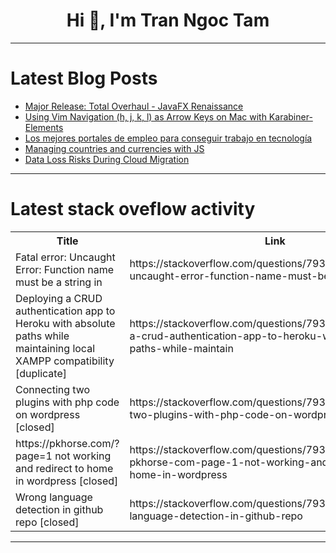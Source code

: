 <h1 align="center">Hi 👋, I'm Tran Ngoc Tam</h1>

---

# Latest Blog Posts 
<!-- BLOG-POST-LIST:START -->
- [Major Release: Total Overhaul - JavaFX Renaissance](https://dev.to/maksik997/major-release-total-overhaul-javafx-renaissance-51m)
- [Using Vim Navigation &lpar;h, j, k, l&rpar; as Arrow Keys on Mac with Karabiner-Elements](https://dev.to/lico/using-vim-navigation-h-j-k-l-as-arrow-keys-on-mac-with-karabiner-elements-ahj)
- [Los mejores portales de empleo para conseguir trabajo en tecnología](https://dev.to/lurodriguez/los-mejores-portales-de-empleo-para-conseguir-trabajo-en-tecnologia-48p4)
- [Managing countries and currencies with JS](https://dev.to/headlesstech/managing-countries-and-currencies-with-js-36ff)
- [Data Loss Risks During Cloud Migration](https://dev.to/enna/data-loss-risks-during-cloud-migration-54ik)
<!-- BLOG-POST-LIST:END -->

---

# Latest stack oveflow activity
<table>
  <tr><th>Title</th><th>Link</th></tr>
  <!-- STACKOVERFLOW:START --><tr><td>Fatal error: Uncaught Error: Function name must be a string in</td><td>https://stackoverflow.com/questions/79312339/fatal-error-uncaught-error-function-name-must-be-a-string-in</td></tr><tr><td>Deploying a CRUD authentication app to Heroku with absolute paths while maintaining local XAMPP compatibility [duplicate]</td><td>https://stackoverflow.com/questions/79312234/deploying-a-crud-authentication-app-to-heroku-with-absolute-paths-while-maintain</td></tr><tr><td>Connecting two plugins with php code on wordpress [closed]</td><td>https://stackoverflow.com/questions/79311952/connecting-two-plugins-with-php-code-on-wordpress</td></tr><tr><td>https://pkhorse.com/?page=1 not working and redirect to home in wordpress [closed]</td><td>https://stackoverflow.com/questions/79311951/https-pkhorse-com-page-1-not-working-and-redirect-to-home-in-wordpress</td></tr><tr><td>Wrong language detection in github repo [closed]</td><td>https://stackoverflow.com/questions/79311882/wrong-language-detection-in-github-repo</td></tr><!-- STACKOVERFLOW:END -->
</table>

---


